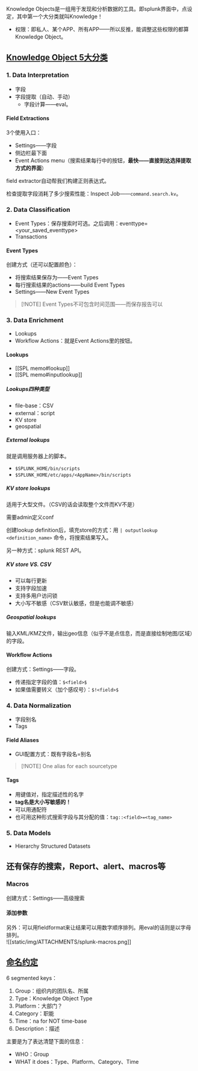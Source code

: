 Knowledge Objects是一组用于发现和分析数据的工具。即splunk界面中，点设定，其中第一个大分类就叫Knowledge！

- 权限：即私人、某个APP、所有APP——所以反推，能调整这些权限的都算Knowledge Object。

## [Knowledge Object 5大分类](https://docs.splunk.com/Documentation/Splunk/9.2.0/Knowledge/WhatisSplunkknowledge)

### 1. Data Interpretation

- 字段
- 字段提取（自动、手动）
	- 字段计算——eval。

#### Field Extractions

3个使用入口：

- Settings——字段
- 侧边栏最下面
- Event Actions menu（搜索结果每行中的按钮，**最快——直接到达选择提取方式的界面**）

field extractor自动帮我们构建正则表达式。

检查提取字段消耗了多少搜索性能：Inspect Job——`command.search.kv`。


### 2. Data Classification

- Event Types：保存搜索时可选。之后调用：eventtype=<your_saved_eventtype>
- Transactions

#### Event Types

创建方式（还可以配置颜色）：

- 将搜索结果保存为——Event Types
- 每行搜索结果的actions——build Event Types
- Settings——New Event Types

> [!NOTE] Event Types不可包含时间范围——而保存报告可以



### 3. Data Enrichment

- Lookups
- Workflow Actions：就是Event Actions里的按钮。

#### Lookups

- [[SPL memo#lookup]]
- [[SPL memo#inputlookup]]

##### Lookups四种类型

- file-base：CSV
- external：script
- KV store
- geospatial

##### External lookups

就是调用服务器上的脚本。

- `$SPLUNK_HOME/bin/scripts`
- `$SPLUNK_HOME/etc/apps/<AppName>/bin/scripts`

##### KV store lookups

适用于大型文件。（CSV的话会读取整个文件而KV不是）

需要admin定义conf

创建lookup definition后，填充store的方式：用 `| outputlookup <definition_name>` 命令，将搜索结果写入。

另一种方式：splunk REST API。

##### KV store VS. CSV

- 可以每行更新
- 支持字段加速
- 支持多用户访问锁
- 大小写不敏感（CSV默认敏感，但是也能调不敏感）

##### Geospatial lookups

输入KML/KMZ文件，输出geo信息（似乎不是点信息，而是直接绘制地图/区域）的字段。




#### Workflow Actions

创建方式：Settings——字段。

- 传递指定字段的值：`$<field>$` 
- 如果值需要转义（加个感叹号）：`$!<field>$`


### 4. Data Normalization

- 字段别名
- Tags

#### Field Aliases

- GUI配置方式：既有字段名=别名

> [!NOTE] One alias for each sourcetype

#### Tags

- 用键值对，指定描述性的名字
- **tag名是大小写敏感的！**
- 可以用通配符
- 也可用这种形式搜索字段与其分配的值：`tag::<field>=<tag_name>`


### 5. Data Models

- Hierarchy Structured Datasets


## 还有保存的搜索，Report、alert、macros等

### Macros

创建方式：Settings——高级搜索

#### 添加参数

另外：可以用fieldformat来让结果可以用数字顺序排列。用eval的话则是以字母排列。  
![[static/img/ATTACHMENTS/splunk-macros.png]]


## [命名约定](https://docs.splunk.com/Documentation/Splunk/latest/Knowledge/Developnamingconventionsforknowledgeobjecttitles)

6 segmented keys：

1. Group：组织内的团队名、所属
2. Type：Knowledge Object Type
3. Platform：大部门？
4. Category：职能
5. Time：na for NOT time-base
6. Description：描述

主要是为了表达清楚下面的信息：

- WHO：Group
- WHAT it does：Type、Platform、Category、Time
